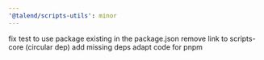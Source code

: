 ```yaml
---
'@talend/scripts-utils': minor
---
```


fix test to use package existing in the package.json
remove link to scripts-core (circular dep)
add missing deps
adapt code for pnpm
